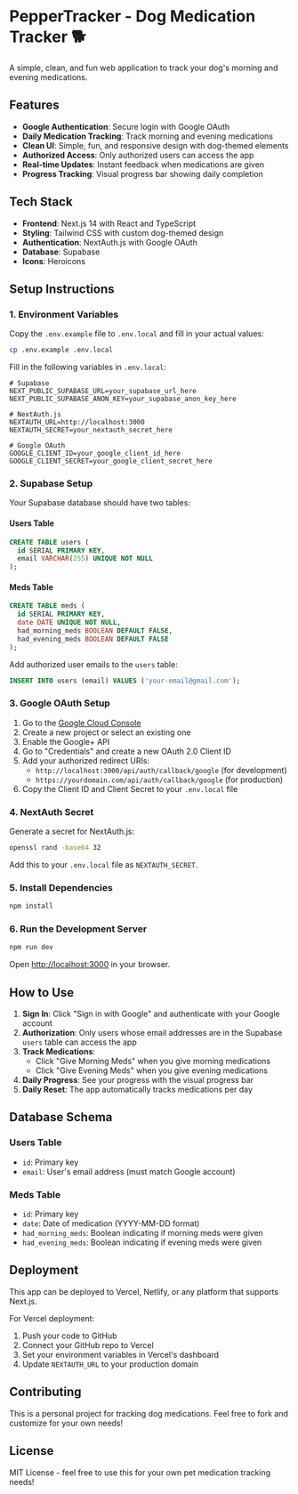 # PepperTracker - Dog Medication Tracker 🐕

A simple, clean, and fun web application to track your dog's morning and evening medications.

## Features

- **Google Authentication**: Secure login with Google OAuth
- **Daily Medication Tracking**: Track morning and evening medications
- **Clean UI**: Simple, fun, and responsive design with dog-themed elements
- **Authorized Access**: Only authorized users can access the app
- **Real-time Updates**: Instant feedback when medications are given
- **Progress Tracking**: Visual progress bar showing daily completion

## Tech Stack

- **Frontend**: Next.js 14 with React and TypeScript
- **Styling**: Tailwind CSS with custom dog-themed design
- **Authentication**: NextAuth.js with Google OAuth
- **Database**: Supabase
- **Icons**: Heroicons

## Setup Instructions

### 1. Environment Variables

Copy the `.env.example` file to `.env.local` and fill in your actual values:

```bash
cp .env.example .env.local
```

Fill in the following variables in `.env.local`:

```env
# Supabase
NEXT_PUBLIC_SUPABASE_URL=your_supabase_url_here
NEXT_PUBLIC_SUPABASE_ANON_KEY=your_supabase_anon_key_here

# NextAuth.js
NEXTAUTH_URL=http://localhost:3000
NEXTAUTH_SECRET=your_nextauth_secret_here

# Google OAuth
GOOGLE_CLIENT_ID=your_google_client_id_here
GOOGLE_CLIENT_SECRET=your_google_client_secret_here
```

### 2. Supabase Setup

Your Supabase database should have two tables:

#### Users Table
```sql
CREATE TABLE users (
  id SERIAL PRIMARY KEY,
  email VARCHAR(255) UNIQUE NOT NULL
);
```

#### Meds Table
```sql
CREATE TABLE meds (
  id SERIAL PRIMARY KEY,
  date DATE UNIQUE NOT NULL,
  had_morning_meds BOOLEAN DEFAULT FALSE,
  had_evening_meds BOOLEAN DEFAULT FALSE
);
```

Add authorized user emails to the `users` table:
```sql
INSERT INTO users (email) VALUES ('your-email@gmail.com');
```

### 3. Google OAuth Setup

1. Go to the [Google Cloud Console](https://console.cloud.google.com/)
2. Create a new project or select an existing one
3. Enable the Google+ API
4. Go to "Credentials" and create a new OAuth 2.0 Client ID
5. Add your authorized redirect URIs:
   - `http://localhost:3000/api/auth/callback/google` (for development)
   - `https://yourdomain.com/api/auth/callback/google` (for production)
6. Copy the Client ID and Client Secret to your `.env.local` file

### 4. NextAuth Secret

Generate a secret for NextAuth.js:
```bash
openssl rand -base64 32
```

Add this to your `.env.local` file as `NEXTAUTH_SECRET`.

### 5. Install Dependencies

```bash
npm install
```

### 6. Run the Development Server

```bash
npm run dev
```

Open [http://localhost:3000](http://localhost:3000) in your browser.

## How to Use

1. **Sign In**: Click "Sign in with Google" and authenticate with your Google account
2. **Authorization**: Only users whose email addresses are in the Supabase `users` table can access the app
3. **Track Medications**: 
   - Click "Give Morning Meds" when you give morning medications
   - Click "Give Evening Meds" when you give evening medications
4. **Daily Progress**: See your progress with the visual progress bar
5. **Daily Reset**: The app automatically tracks medications per day

## Database Schema

### Users Table
- `id`: Primary key
- `email`: User's email address (must match Google account)

### Meds Table
- `id`: Primary key
- `date`: Date of medication (YYYY-MM-DD format)
- `had_morning_meds`: Boolean indicating if morning meds were given
- `had_evening_meds`: Boolean indicating if evening meds were given

## Deployment

This app can be deployed to Vercel, Netlify, or any platform that supports Next.js.

For Vercel deployment:
1. Push your code to GitHub
2. Connect your GitHub repo to Vercel
3. Set your environment variables in Vercel's dashboard
4. Update `NEXTAUTH_URL` to your production domain

## Contributing

This is a personal project for tracking dog medications. Feel free to fork and customize for your own needs!

## License

MIT License - feel free to use this for your own pet medication tracking needs!
